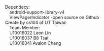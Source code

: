 Dependecy:<br>
&emsp;android-support-library-v4<br>
&emsp;ViewPagerIndicator -open source on Github<br>
Create by cs104 of UT Taiwan<br>
&emsp;Team Member:<br>
&emsp;U10016022 Leon Lin<br>
&emsp;U10016037 B8 Tsai<br>
&emsp;U10016041 Avalon Cheng<br>
